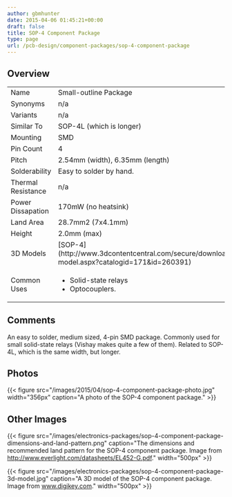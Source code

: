 ```yaml
---
author: gbmhunter
date: 2015-04-06 01:45:21+00:00
draft: false
title: SOP-4 Component Package
type: page
url: /pcb-design/component-packages/sop-4-component-package
---
```


## Overview

<table>
<tbody >
<tr >

<td >Name
</td>

<td >Small-outline Package
</td>
</tr>
<tr >

<td >Synonyms
</td>

<td >n/a
</td>
</tr>
<tr >

<td >Variants
</td>

<td >n/a
</td>
</tr>
<tr >

<td >Similar To
</td>

<td >SOP-4L (which is longer)
</td>
</tr>
<tr >

<td >Mounting
</td>

<td >SMD
</td>
</tr>
<tr >

<td >Pin Count
</td>

<td >4
</td>
</tr>
<tr >

<td >Pitch
</td>

<td >2.54mm (width), 6.35mm (length)
</td>
</tr>
<tr >

<td >Solderability
</td>

<td >Easy to solder by hand.
</td>
</tr>
<tr >

<td >Thermal Resistance
</td>

<td >n/a
</td>
</tr>
<tr >

<td >Power Dissapation
</td>

<td >170mW (no heatsink)
</td>
</tr>
<tr >

<td >Land Area
</td>

<td >28.7mm2 (7x4.1mm)
</td>
</tr>
<tr >

<td >Height
</td>

<td >2.0mm (max)
</td>
</tr>
<tr >

<td >3D Models
</td>

<td >[SOP-4](http://www.3dcontentcentral.com/secure/download-model.aspx?catalogid=171&id=260391)
</td>
</tr>
<tr >

<td >Common Uses
</td>

<td >
<ul>
<li>Solid-state relays</li>
<li>Optocouplers.</li>
</ul>
</td>
</tr>
</tbody>
</table>

## Comments

An easy to solder, medium sized, 4-pin SMD package. Commonly used for small solid-state relays (Vishay makes quite a few of them). Related to SOP-4L, which is the same width, but longer.

## Photos

{{< figure src="/images/2015/04/sop-4-component-package-photo.jpg" width="356px" caption="A photo of the SOP-4 component package."  >}}

## Other Images

{{< figure src="/images/electronics-packages/sop-4-component-package-dimensions-and-land-pattern.png" caption="The dimensions and recommended land pattern for the SOP-4 component package. Image from http://www.everlight.com/datasheets/EL452-G.pdf."  width="500px" >}}




{{< figure src="/images/electronics-packages/sop-4-component-package-3d-model.jpg" caption="A 3D model of the SOP-4 component package. Image from www.digikey.com."  width="500px" >}}

